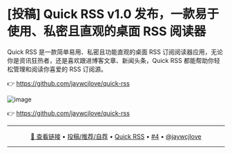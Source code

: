 [投稿] Quick RSS v1.0 发布，一款易于使用、私密且直观的桌面 RSS 阅读器
===

Quick RSS 是一款简单易用、私密且功能直观的桌面 RSS 订阅阅读器应用，无论你是资讯狂热者，还是喜欢跟进博客文章、新闻头条，Quick RSS 都能帮助你轻松管理和阅读你喜爱的 RSS 订阅源。

👉 https://github.com/jaywcjlove/quick-rss

![image](https://github.com/user-attachments/assets/38e33b37-5a9d-4a28-857c-398ba9836668)

👉 https://github.com/jaywcjlove/quick-rss

---

<p align="center">
<a href="https://github.com/jaywcjlove/quick-rss" target="_blank">🔗 查看链接</a> • 
<a href="https://github.com/jaywcjlove/quick-rss/issues/new/choose" target="_blank">投稿/推荐/自荐</a> • 
<a href="https://wangchujiang.com/quick-rss/feeds/index.html" target="_blank">Quick RSS</a> • 
<a href="https://github.com/jaywcjlove/quick-rss/issues/4" target="_blank">#4</a> • 
<a href="https://github.com/jaywcjlove" target="_blank">@jaywcjlove</a>
</p>

---
    